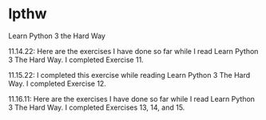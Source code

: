 # lpthw
Learn Python 3 the Hard Way

11.14.22: Here are the exercises I have done so far while I read Learn Python 3 The Hard Way. I completed Exercise 11. 

11.15.22: I completed this exercise while reading Learn Python 3 The Hard Way. I completed Exercise 12.

11.16.11: Here are the exercises I have done so far while I read Learn Python 3 The Hard Way. I completed Exercises 13, 14, and 15. 
